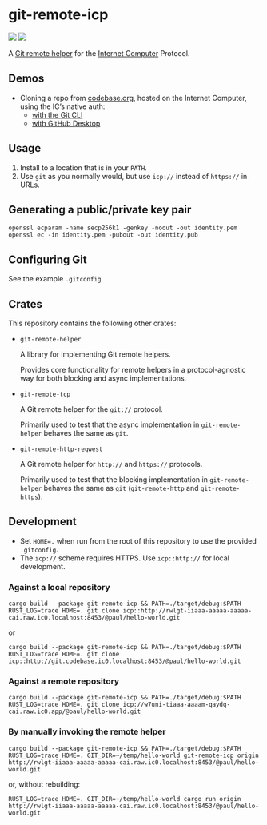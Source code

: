# git-remote-icp

![](https://img.shields.io/badge/status%EF%B8%8F-experimental-blueviolet)
![](https://github.com/codebase-labs/git-remote-icp/actions/workflows/ci.yml/badge.svg?event=push)

A [Git remote helper](https://git-scm.com/docs/gitremote-helpers) for the [Internet Computer](https://internetcomputer.org) Protocol.

## Demos

* Cloning a repo from [codebase.org](https://codebase.org), hosted on the Internet Computer, using the IC’s native auth:
  * [with the Git CLI](https://twitter.com/py/status/1608749309427879936)
  * [with GitHub Desktop](https://twitter.com/py/status/1608749699980464129)

## Usage

1. Install to a location that is in your `PATH`.
2. Use `git` as you normally would, but use `icp://` instead of `https://` in URLs.


## Generating a public/private key pair

```
openssl ecparam -name secp256k1 -genkey -noout -out identity.pem
openssl ec -in identity.pem -pubout -out identity.pub
```

## Configuring Git

See the example `.gitconfig`

## Crates

This repository contains the following other crates:

* `git-remote-helper`

    A library for implementing Git remote helpers.

    Provides core functionality for remote helpers in a protocol-agnostic way for both blocking and async implementations.

* `git-remote-tcp`

    A Git remote helper for the `git://` protocol.

    Primarily used to test that the async implementation in `git-remote-helper` behaves the same as `git`.

* `git-remote-http-reqwest`

    A Git remote helper for `http://` and `https://` protocols.

    Primarily used to test that the blocking implementation in `git-remote-helper` behaves the same as `git` (`git-remote-http` and `git-remote-https`).

## Development

* Set `HOME=.` when run from the root of this repository to use the provided `.gitconfig`.
* The `icp://` scheme requires HTTPS. Use `icp::http://` for local development.

### Against a local repository

```
cargo build --package git-remote-icp && PATH=./target/debug:$PATH RUST_LOG=trace HOME=. git clone icp::http://rwlgt-iiaaa-aaaaa-aaaaa-cai.raw.ic0.localhost:8453/@paul/hello-world.git
```

or

```
cargo build --package git-remote-icp && PATH=./target/debug:$PATH RUST_LOG=trace HOME=. git clone icp::http://git.codebase.ic0.localhost:8453/@paul/hello-world.git
```

### Against a remote repository

```
cargo build --package git-remote-icp && PATH=./target/debug:$PATH RUST_LOG=trace HOME=. git clone icp://w7uni-tiaaa-aaaam-qaydq-cai.raw.ic0.app/@paul/hello-world.git
```

### By manually invoking the remote helper

```
cargo build --package git-remote-icp && PATH=./target/debug:$PATH RUST_LOG=trace HOME=. GIT_DIR=~/temp/hello-world git-remote-icp origin http://rwlgt-iiaaa-aaaaa-aaaaa-cai.raw.ic0.localhost:8453/@paul/hello-world.git
```

or, without rebuilding:

```
RUST_LOG=trace HOME=. GIT_DIR=~/temp/hello-world cargo run origin http://rwlgt-iiaaa-aaaaa-aaaaa-cai.raw.ic0.localhost:8453/@paul/hello-world.git
```
